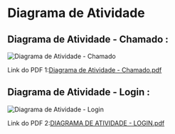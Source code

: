 # Diagrama de Atividade


## Diagrama de Atividade - Chamado : 
![Diagrama de Atividade - Chamado](https://user-images.githubusercontent.com/103187575/200430675-e6044409-5db5-4e2a-8755-056e4337c9a0.png)

Link do PDF 1:[Diagrama de Atividade - Chamado.pdf](https://github.com/samuelllopes/Projeto-Fix-IT/files/9956049/Diagrama.de.Atividade.-.Chamado.pdf)


## Diagrama de Atividade - Login :
![Diagrama de Atividade - Login](https://user-images.githubusercontent.com/103187575/200430892-4b163b8a-5e38-4275-97e6-7d7c9c550f82.png)

Link do PDF 2:[DIAGRAMA DE ATIVIDADE - LOGIN.pdf](https://github.com/samuelllopes/Projeto-Fix-IT/files/9956052/DIAGRAMA.DE.ATIVIDADE.-.LOGIN.pdf)
